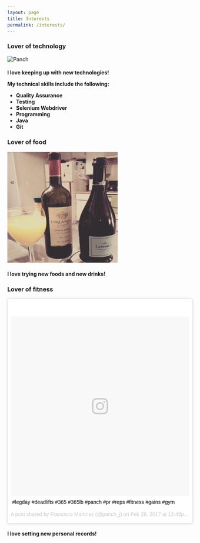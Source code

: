 ```yaml
---
layout: page
title: Interests
permalink: /interests/
---
```


<h3> Lover of technology</h3>
<img src="/images/webdesign.png" alt="Panch" style="width:300px;height:300px;border:0">
<h4>
<p> I love keeping up with new technologies!</p>
<p>My technical skills include the following:</p>
<ul> 
<li>Quality Assurance</li>
<li>Testing</li>
<li>Selenium Webdriver</li>
<li>Programming</li>
<li>Java</li>
<li>Git</li>








</ul>
</h4>

<h3> Lover of food</h3>
<img src="/images/wine.png" alt="Wine" style="width:300px;height:300px;border:0">
<h4>
<p> I love trying new foods and new drinks!</p>



<h3> Lover of fitness</h3>

<blockquote class="instagram-media" data-instgrm-captioned data-instgrm-version="7" style=" background:#FFF; border:0; border-radius:3px; box-shadow:0 0 1px 0 rgba(0,0,0,0.5),0 1px 10px 0 rgba(0,0,0,0.15); margin: 1px; max-width:658px; padding:0; width:99.375%; width:-webkit-calc(100% - 2px); width:calc(100% - 2px);"><div style="padding:8px;"> <div style=" background:#F8F8F8; line-height:0; margin-top:40px; padding:50.0% 0; text-align:center; width:100%;"> <div style=" background:url(data:image/png;base64,iVBORw0KGgoAAAANSUhEUgAAACwAAAAsCAMAAAApWqozAAAABGdBTUEAALGPC/xhBQAAAAFzUkdCAK7OHOkAAAAMUExURczMzPf399fX1+bm5mzY9AMAAADiSURBVDjLvZXbEsMgCES5/P8/t9FuRVCRmU73JWlzosgSIIZURCjo/ad+EQJJB4Hv8BFt+IDpQoCx1wjOSBFhh2XssxEIYn3ulI/6MNReE07UIWJEv8UEOWDS88LY97kqyTliJKKtuYBbruAyVh5wOHiXmpi5we58Ek028czwyuQdLKPG1Bkb4NnM+VeAnfHqn1k4+GPT6uGQcvu2h2OVuIf/gWUFyy8OWEpdyZSa3aVCqpVoVvzZZ2VTnn2wU8qzVjDDetO90GSy9mVLqtgYSy231MxrY6I2gGqjrTY0L8fxCxfCBbhWrsYYAAAAAElFTkSuQmCC); display:block; height:44px; margin:0 auto -44px; position:relative; top:-22px; width:44px;"></div></div> <p style=" margin:8px 0 0 0; padding:0 4px;"> <a href="https://www.instagram.com/p/BQ_ReBTlF28/" style=" color:#000; font-family:Arial,sans-serif; font-size:14px; font-style:normal; font-weight:normal; line-height:17px; text-decoration:none; word-wrap:break-word;" target="_blank">#legday #deadlifts #365 #365lb #panch #pr #reps #fitness #gains #gym</a></p> <p style=" color:#c9c8cd; font-family:Arial,sans-serif; font-size:14px; line-height:17px; margin-bottom:0; margin-top:8px; overflow:hidden; padding:8px 0 7px; text-align:center; text-overflow:ellipsis; white-space:nowrap;">A post shared by Francisco Martinez (@panch_j) on <time style=" font-family:Arial,sans-serif; font-size:14px; line-height:17px;" datetime="2017-02-26T20:43:21+00:00">Feb 26, 2017 at 12:43pm PST</time></p></div></blockquote>
<script async defer src="//platform.instagram.com/en_US/embeds.js"></script>

<h4>
I love setting new personal records!
</h4>

